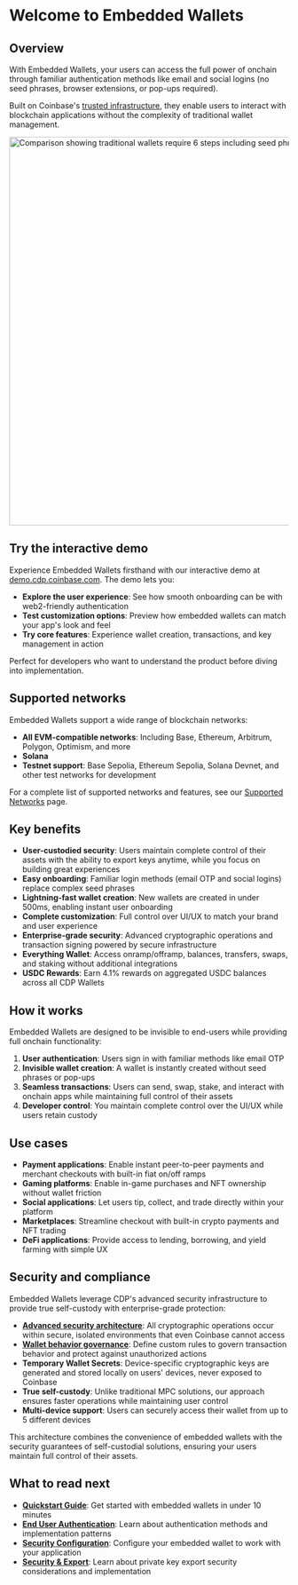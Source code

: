 # Welcome to Embedded Wallets

## Overview

With Embedded Wallets, your users can access the full power of onchain through familiar authentication methods like email and social logins (no seed phrases, browser extensions, or pop-ups required).

Built on Coinbase's [trusted infrastructure](/server-wallets/v2/introduction/security), they enable users to interact with blockchain applications without the complexity of traditional wallet management.

<Frame>
  <div className="wallet-comparison-wrapper">
    <img src="https://mintcdn.com/coinbase-prod/54QcwrnR3tmkrVsF/images/wallet-experience-comparison.svg?fit=max&auto=format&n=54QcwrnR3tmkrVsF&q=85&s=ae9c6742366a3d4cba73babb545aa981" alt="Comparison showing traditional wallets require 6 steps including seed phrase management, while embedded wallets only need 3 simple steps" data-og-width="1200" width="1200" data-og-height="700" height="700" data-path="images/wallet-experience-comparison.svg" data-optimize="true" data-opv="3" srcset="https://mintcdn.com/coinbase-prod/54QcwrnR3tmkrVsF/images/wallet-experience-comparison.svg?w=280&fit=max&auto=format&n=54QcwrnR3tmkrVsF&q=85&s=0913e4272263c6a623f614d147efc706 280w, https://mintcdn.com/coinbase-prod/54QcwrnR3tmkrVsF/images/wallet-experience-comparison.svg?w=560&fit=max&auto=format&n=54QcwrnR3tmkrVsF&q=85&s=617da397d63ede4c95d6bc94cd63afc4 560w, https://mintcdn.com/coinbase-prod/54QcwrnR3tmkrVsF/images/wallet-experience-comparison.svg?w=840&fit=max&auto=format&n=54QcwrnR3tmkrVsF&q=85&s=29bc864a83153a8b887c19975e58294a 840w, https://mintcdn.com/coinbase-prod/54QcwrnR3tmkrVsF/images/wallet-experience-comparison.svg?w=1100&fit=max&auto=format&n=54QcwrnR3tmkrVsF&q=85&s=8c8bffeacee0dfca480688906f73c968 1100w, https://mintcdn.com/coinbase-prod/54QcwrnR3tmkrVsF/images/wallet-experience-comparison.svg?w=1650&fit=max&auto=format&n=54QcwrnR3tmkrVsF&q=85&s=6b417dcdb3ad722de5bfb4fc4613633d 1650w, https://mintcdn.com/coinbase-prod/54QcwrnR3tmkrVsF/images/wallet-experience-comparison.svg?w=2500&fit=max&auto=format&n=54QcwrnR3tmkrVsF&q=85&s=6b29ca8bfccb8d488fb1040415a44df3 2500w" />
  </div>
</Frame>

## Try the interactive demo

Experience Embedded Wallets firsthand with our interactive demo at [demo.cdp.coinbase.com](https://demo.cdp.coinbase.com). The demo lets you:

* **Explore the user experience**: See how smooth onboarding can be with web2-friendly authentication
* **Test customization options**: Preview how embedded wallets can match your app's look and feel
* **Try core features**: Experience wallet creation, transactions, and key management in action

Perfect for developers who want to understand the product before diving into implementation.

## Supported networks

Embedded Wallets support a wide range of blockchain networks:

* **All EVM-compatible networks**: Including Base, Ethereum, Arbitrum, Polygon, Optimism, and more
* **Solana**
* **Testnet support**: Base Sepolia, Ethereum Sepolia, Solana Devnet, and other test networks for development

For a complete list of supported networks and features, see our [Supported Networks](/get-started/supported-networks) page.

## Key benefits

* **User-custodied security**: Users maintain complete control of their assets with the ability to export keys anytime, while you focus on building great experiences
* **Easy onboarding**: Familiar login methods (email OTP and social logins) replace complex seed phrases
* **Lightning-fast wallet creation**: New wallets are created in under 500ms, enabling instant user onboarding
* **Complete customization**: Full control over UI/UX to match your brand and user experience
* **Enterprise-grade security**: Advanced cryptographic operations and transaction signing powered by secure infrastructure
* **Everything Wallet**: Access onramp/offramp, balances, transfers, swaps, and staking without additional integrations
* **USDC Rewards**: Earn 4.1% rewards on aggregated USDC balances across all CDP Wallets

## How it works

Embedded Wallets are designed to be invisible to end-users while providing full onchain functionality:

1. **User authentication**: Users sign in with familiar methods like email OTP
2. **Invisible wallet creation**: A wallet is instantly created without seed phrases or pop-ups
3. **Seamless transactions**: Users can send, swap, stake, and interact with onchain apps while maintaining full control of their assets
4. **Developer control**: You maintain complete control over the UI/UX while users retain custody

## Use cases

* **Payment applications**: Enable instant peer-to-peer payments and merchant checkouts with built-in fiat on/off ramps
* **Gaming platforms**: Enable in-game purchases and NFT ownership without wallet friction
* **Social applications**: Let users tip, collect, and trade directly within your platform
* **Marketplaces**: Streamline checkout with built-in crypto payments and NFT trading
* **DeFi applications**: Provide access to lending, borrowing, and yield farming with simple UX

## Security and compliance

Embedded Wallets leverage CDP's advanced security infrastructure to provide true self-custody with enterprise-grade protection:

* **[Advanced security architecture](/server-wallets/v2/introduction/security)**: All cryptographic operations occur within secure, isolated environments that even Coinbase cannot access
* **[Wallet behavior governance](/server-wallets/v2/using-the-wallet-api/policies/overview)**: Define custom rules to govern transaction behavior and protect against unauthorized actions
* **Temporary Wallet Secrets**: Device-specific cryptographic keys are generated and stored locally on users' devices, never exposed to Coinbase
* **True self-custody**: Unlike traditional MPC solutions, our approach ensures faster operations while maintaining user control
* **Multi-device support**: Users can securely access their wallet from up to 5 different devices

This architecture combines the convenience of embedded wallets with the security guarantees of self-custodial solutions, ensuring your users maintain full control of their assets.

## What to read next

* **[Quickstart Guide](/embedded-wallets/quickstart)**: Get started with embedded wallets in under 10 minutes
* **[End User Authentication](/embedded-wallets/end-user-authentication)**: Learn about authentication methods and implementation patterns
* **[Security Configuration](/embedded-wallets/domains)**: Configure your embedded wallet to work with your application
* **[Security & Export](/embedded-wallets/security-export)**: Learn about private key export security considerations and implementation
